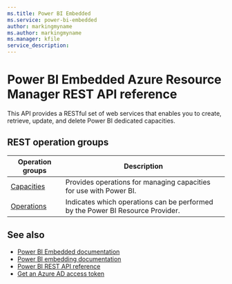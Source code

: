 ```yaml
---
ms.title: Power BI Embedded
ms.service: power-bi-embedded
author: markingmyname
ms.author: markingmyname
ms.manager: kfile
service_description:
---
```

# Power BI Embedded Azure Resource Manager REST API reference

This API provides a RESTful set of web services that enables you to create, retrieve, update, and delete Power BI dedicated capacities.

## REST operation groups

| Operation groups                                                                  | Description                                                                       |
|-----------------------------------------------------------------------------------|-----------------------------------------------------------------------------------|
| [Capacities](xref:management.azure.com.power-bi-embedded.capacities) | Provides operations for managing capacities for use with Power BI. |
| [Operations](xref:management.azure.com.power-bi-embedded.operations) | Indicates which operations can be performed by the Power BI Resource Provider. |

## See also

* [Power BI Embedded documentation](https://docs.microsoft.com/azure/power-bi-embedded/)
* [Power BI embedding documentation](https://powerbi.microsoft.com/documentation/powerbi-developer-embedding-content/)
* [Power BI REST API reference](https://msdn.microsoft.com/en-us/library/mt147898.aspx)
* [Get an Azure AD access token](https://docs.microsoft.com/en-us/power-bi/developer/get-azuread-access-token)
